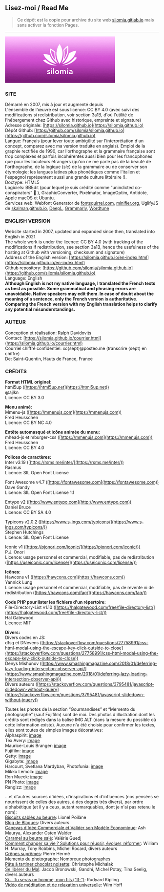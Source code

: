 ## Lisez-moi / Read Me

> Ce dépôt est la copie pour archive du site web [silomia.gitlab.io](https://silomia.gitlab.io) mais sans activer la fonction Pages.  

* * *
![Logo silomia](images/share-silomia-2.png?raw=true)  

### SITE

Démarré en 2007, mis à jour et augmenté depuis  
L'ensemble de l'œuvre est sous licence: CC BY 4.0 (avec suivi des modifications si redistribution, voir section 3a1B, d'où l'utilité de l'hébergement chez Github avec historique, empreinte et signature)  
Adresse originale: [https://silomia.github.io](https://silomia.github.io)  
Dépôt Github: [https://github.com/silomia/silomia.github.io](https://github.com/silomia/silomia.github.io)  
Langue: Français (pour lever toute ambigüité sur l'interprétation d'un concept, comparez avec ma version traduite en anglais). Emploi de la graphie rectifiée de 1990, car l'orthographe et la grammaire française sont trop complexes et parfois incohérentes aussi bien pour les francophones que pour les locuteurs étrangers (qu'on ne me parle pas de la beauté de l'orthographe, de la logique (_sic_) de la grammaire ou de conserver son étymologie; les langues latines plus phonétiques comme l'italien et l'espagnol représentent aussi une grande culture littéraire !).  
Doctype: HTML5  
Logiciels: BBEdit (pour lequel je suis crédité comme “unindicted co-conspirators” 🙂 ), GraphicConverter, Pixelmator, ImageOptim, Antidote, Apple macOS et Ubuntu.  
Services web: Webfont Generator de [fontsquirrel.com](https://www.fontsquirrel.com), [minifier.org](https://www.minifier.org), UglifyJS de [skalman.github.io](https://skalman.github.io/UglifyJS-online/), [DeepL](https://www.deepl.com), [Grammarly](https://www.grammarly.com), [Wordtune](https://www.wordtune.com)  

### ENGLISH VERSION

Website started in 2007, updated and expanded since then, translated into English in 2021.  
The whole work is under the licence: CC BY 4.0 (with tracking of the modifications if redistribution, see section 3a1B, hence the usefulness of the hosting at Github with versioning, checksum and signature)  
Address of the English version: [https://silomia.github.io/en-index.html](https://silomia.github.io/en-index.html)  
Github repository: [https://github.com/silomia/silomia.github.io](https://github.com/silomia/silomia.github.io)  
Language: English  
**Although English is not my native language, I translated the French texts as best as possible. Some grammatical and phrasing errors are unavoidable. Native speakers may edit them. In case of doubt about the meaning of a sentence, only the French version is authoritative. Comparing the French version with my English translation helps to clarify any potential misunderstandings.**

### AUTEUR

Conception et réalisation: Ralph Davidovits  
Contact: [https://silomia.github.io/courrier.html](https://silomia.github.io/courrier.html)  
Courriel chiffré confidentiel: xo⟨sept⟩@posteo.me (transcrire ⟨sept⟩ en chiffre)  
De: Saint-Quentin, Hauts de France, France

### CRÉDITS

**Format HTML originel:**  
html5up ([https://html5up.net](https://html5up.net))  
@ajlkn  
Licence: CC BY 3.0

**Menu animé:**  
Mmenu-js ([https://mmenujs.com](https://mmenujs.com))  
Fred Heusschen  
Licence: CC BY NC 4.0

**Entête automasqué et icône animée du menu:**  
mhead-js et mburger-css ([https://mmenujs.com](https://mmenujs.com))  
Fred Heusschen  
Licence: CC BY 4.0

**Polices de caractères:**  
Inter v3.19 ([https://rsms.me/inter/](https://rsms.me/inter/))  
Rasmus  
Licence: SIL Open Font License

Font Awesome v4.7 ([https://fontawesome.com](https://fontawesome.com))  
Dave Gandy  
Licence: SIL Open Font License 1.1

Entypo v2 ([http://www.entypo.com](http://www.entypo.com))  
Daniel Bruce  
Licence: CC BY SA 4.0

Typicons v2.0.2 ([https://www.s-ings.com/typicons/](https://www.s-ings.com/typicons/))  
Stephen Hutchings  
Licence: SIL Open Font License

Iconic v1 ([https://pjonori.com/iconic/](https://pjonori.com/iconic/))  
P.J. Onori  
Licence: usage personnel et commercial, modifiable, pas de redistribution ([https://useiconic.com/license/](https://useiconic.com/license/))

**Icônes:**  
Hawcons v1 ([https://hawcons.com](https://hawcons.com))  
Yannick Lung  
Licence: usage personnel et commercial, modifiable, pas de revente ni de redistribution ([https://hawcons.com/faq/](https://hawcons.com/faq/))

**Code PHP pour lister les fichiers d'un répertoire:**  
File-Directory-List v1.10 ([https://halgatewood.com/free/file-directory-list/](https://halgatewood.com/free/file-directory-list/))  
Hal Gatewood  
Licence: MIT

**Divers:**  
Divers codes en JS:  
dfsq et DNevens ([https://stackoverflow.com/questions/27758991/css-html-modal-using-the-escape-key-click-outside-to-close](https://stackoverflow.com/questions/27758991/css-html-modal-using-the-escape-key-click-outside-to-close))  
Denys Mishunov ([https://www.smashingmagazine.com/2018/01/deferring-lazy-loading-intersection-observer-api/](https://www.smashingmagazine.com/2018/01/deferring-lazy-loading-intersection-observer-api/))  
Divers auteurs ([https://stackoverflow.com/questions/3795481/javascript-slidedown-without-jquery](https://stackoverflow.com/questions/3795481/javascript-slidedown-without-jquery))

Toutes les photos de la section “Gourmandises” et “Memento du photographe” (sauf Fujifilm) sont de moi. Des photos d'illustration dont les crédits sont rédigés dans la balise IMG ALT (dans la mesure du possible où cette information existe). Aucune n'a été choisie pour confirmer les textes, elles sont toutes de simples images décoratives:  
Alphaspirit: [image](images/business-alphaspirit@1x.jpg)  
Tex Avery: [image](images/loup-tex-avery@1x.jpg)  
Maurice-Louis Branger: [image](images/jean-jaures-pre-saint-gervais@1x.jpg)  
Fujifilm: [image](images/x100v_fujifilm@1x.jpg)  
Getty: [image](images/athletisme-100m-getty@1x.jpg)  
Gigabyte: [image](images/carte-mere-ordinateur@1x.jpg)  
Harcourt, Svetlana Mardyban, Photofunia: [image](images/banner@1x.jpg)  
Mikko Lemola: [image](images/internet-mikko-lemola@1x.jpg)  
Ron Mueck: [image](images/ron-mueck-big-man@1x.jpg)  
PN Photo: [image](images/password-pn_photo@1x.jpg)  
Rangizz: [image](images/marketing-rangizz@1x.jpg)

…et d'autres sources d'idées, d'inspirations et d'influences (nos pensées se nourrissent de celles des autres, à des degrés très divers), par ordre alphabétique (et il y a ceux, autant remarquables, dont je n'ai pas retenu le nom):  
[Biscuits sablés au beurre](mignardise-petits-beurre.html): Lionel Poilâne  
[Blog de Blagues](recueil-de-blagues.html): Divers auteurs  
[Canevas d'Idée Commerciale et Valider son Modèle Économique](business-model-valider-projet-entreprise.html): Ash Maurya, Alexander Osten Walder  
[Caramel au beurre salé](gourmandise-caramel-beurre-sale.html): Valérie Guedj  
[Comment changer sa vie ? Solutions pour réussir, évoluer, réformer](decider-de-reussir-sa-vie-changer-evoluer.html): William H. Murray, Tony Robbins, Michel Rocard, divers auteurs  
[Crêpes suprêmes](gourmandise-crepes-ultimes.html): Pierre Hermé  
[Memento du photographe](conseils-pratiques-photographie.html): Nombreux photographes  
[Pâte à tartiner chocolat noisette](gourmandise-pate-a-tartiner-chocolat-noisette.html): Christophe Michalak  
[Se libérer du Mal](le-monde-et-l-humanite-doivent-changer.html): Jacob Bronowski, Gandhi, Michel Potay, Tina Seelig, divers auteurs  
[Si… Tu seras un homme, mon fils (“If-”)](tu-seras-un-homme-mon-fils.html): Rudyard Kipling  
[Vidéo de méditation et de relaxation universelle](meditation-relaxation-seance-video.html): Wim Hoff  
